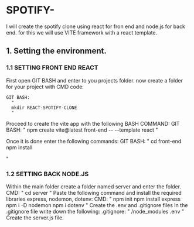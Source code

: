 # SPOTIFY-

I will create the spotify clone using react for fron end and node.js for back end. for this we will use VITE framework with a react template.

## 1. Setting the environment.
### 1.1 SETTING FRONT END REACT
  First open GIT BASH and enter to you projects folder.
  now create a folder for your project with CMD code:
    
    GIT BASH: 
      "
      mkdir REACT-SPOTIFY-CLONE
      "
   
  Proceed to create the vite app with the following BASH COMMAND:
    GIT BASH: 
      "
      npm create vite@latest front-end -- --template react
      "
    
  Once it is done enter the following commands:
    GIT BASH: 
      "
      cd front-end
      npm install
  
  "
            
### 1.2 SETTING BACK NODE.JS
  Within the main folder create a folder named server and enter the folder.
    CMD: 
      "
      cd server
      "
  Paste the following command and install the required libraries express, nodemon, dotenv:
    CMD:
      "
      npm init
      npm install express
      npm i -D nodemon
      npm i dotenv
      "
   Create the .env and .gitignore files 
   In the .gitignore file write down the following:
    .gitignore: 
       "
       /node_modules
       .env
       "
    Create the server.js file.
    
  
